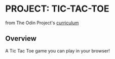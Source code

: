 # PROJECT: TIC-TAC-TOE
from The Odin Project's [curriculum](https://www.theodinproject.com/courses/javascript/lessons/tic-tac-toe-javascript)

## Overview
A Tic Tac Toe game you can play in your browser!